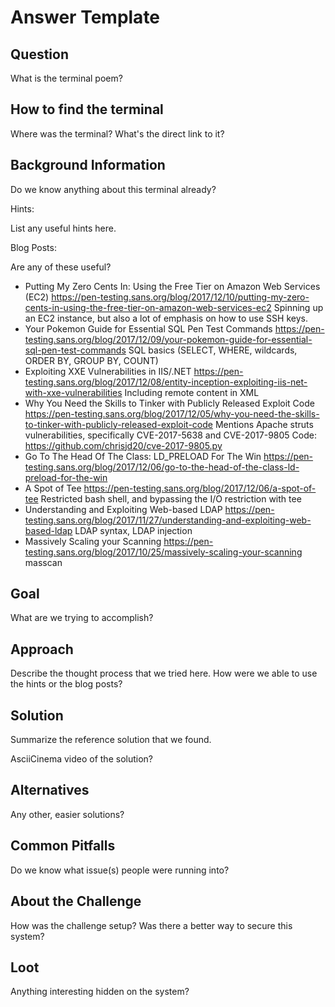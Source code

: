Answer Template
===============

Question
--------

What is the terminal poem?

How to find the terminal
------------------------

Where was the terminal? What's the direct link to it?

Background Information
----------------------

Do we know anything about this terminal already?

Hints:

List any useful hints here.

Blog Posts:

Are any of these useful?

* Putting My Zero Cents In: Using the Free Tier on Amazon Web Services (EC2)
   https://pen-testing.sans.org/blog/2017/12/10/putting-my-zero-cents-in-using-the-free-tier-on-amazon-web-services-ec2
   Spinning up an EC2 instance, but also a lot of emphasis on how to use SSH keys.
* Your Pokemon Guide for Essential SQL Pen Test Commands
   https://pen-testing.sans.org/blog/2017/12/09/your-pokemon-guide-for-essential-sql-pen-test-commands
   SQL basics (SELECT, WHERE, wildcards, ORDER BY, GROUP BY, COUNT)
* Exploiting XXE Vulnerabilities in IIS/.NET
   https://pen-testing.sans.org/blog/2017/12/08/entity-inception-exploiting-iis-net-with-xxe-vulnerabilities
   Including remote content in XML
* Why You Need the Skills to Tinker with Publicly Released Exploit Code
   https://pen-testing.sans.org/blog/2017/12/05/why-you-need-the-skills-to-tinker-with-publicly-released-exploit-code
   Mentions Apache struts vulnerabilities, specifically CVE-2017-5638 and CVE-2017-9805
   Code: https://github.com/chrisjd20/cve-2017-9805.py
* Go To The Head Of The Class: LD_PRELOAD For The Win
   https://pen-testing.sans.org/blog/2017/12/06/go-to-the-head-of-the-class-ld-preload-for-the-win
* A Spot of Tee
   https://pen-testing.sans.org/blog/2017/12/06/a-spot-of-tee
   Restricted bash shell, and bypassing the I/O restriction with tee
* Understanding and Exploiting Web-based LDAP
   https://pen-testing.sans.org/blog/2017/11/27/understanding-and-exploiting-web-based-ldap
   LDAP syntax, LDAP injection
* Massively Scaling your Scanning
   https://pen-testing.sans.org/blog/2017/10/25/massively-scaling-your-scanning
   masscan

Goal
----

What are we trying to accomplish?

Approach
--------

Describe the thought process that we tried here. How were we able to use the hints or the blog posts?

Solution
--------

Summarize the reference solution that we found.

AsciiCinema video of the solution?

Alternatives
------------

Any other, easier solutions?

Common Pitfalls
---------------

Do we know what issue(s) people were running into?

About the Challenge
-------------------

How was the challenge setup? Was there a better way to secure this system?

Loot
----

Anything interesting hidden on the system?
